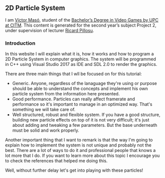 ﻿
## **2D Particle System** 

I am [Víctor Masó](https://www.linkedin.com/in/v%C3%ADctor-mas%C3%B3-garcia/), student of the [Bachelor’s Degree in Video Games by UPC at CITM](https://www.citm.upc.edu/ing/estudis/graus-videojocs/). This content is generated for the second year’s subject Project 2, under supervision of lecturer [Ricard Pillosu](https://es.linkedin.com/in/ricardpillosu).

### **Introduction**

In this website I will explain what it is, how it works and how to program a 2D Particle System in computer graphics. The system will be programmed in C++ using Visual Studio 2017 as IDE and SDL 2.0 to render the graphics.

There are three main things that I wll be focused on for this tutorial:
- Generic. Anyone, regardless of the lanaguage they're using or purpose should be able to understand the concepts and implement his own particle system from the information here presented.
- Good performance. Particles can really affect framerate and performance so it's important to manage in an optimized way. That's something we will take care of.
- Well structured, robust and flexible system. If you have a good structure, building new particle effects on top of it is not very difficult; it's just about adding and tweaking a few parameters. But the base underneath must be solid and work properly. 

Another important thing that I want to remark is that the way I'm going to explain how to implement the system is not unique and probably not the best. There are a lot of ways to do it and professional people that knows a lot more that I do. If you want to learn more about this topic I encourage you to check the references that helped me doing this.

Well, without further delay let's get into playing with these particles!
